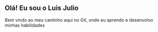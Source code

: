 ## Olá! Eu sou o Luis Julio

<div>

</div>

<div>
  <p>
    Bem vindo ao meu cantinho aqui no Git, onde eu aprendo e desenvolvo minhas habilidades 
    
  </p>
  </div>
